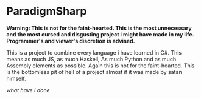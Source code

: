# ParadigmSharp
**Warning: This is not for the faint-hearted. This is the most unnecessary and the most cursed and disgusting project i might have made in my life. Programmer's and viewer's discretion is advised.**

This is a project to combine every language i have learned in C#. This means as much JS, as much Haskell, As much Python and as much Assembly elements as possible.
Again this is not for the faint-hearted. This is the bottomless pit of hell of a project almost if it was made by satan himself. 


*what have i done*
